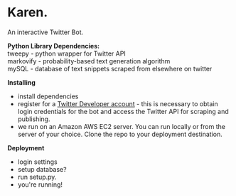 # Karen.

An interactive Twitter Bot.

**Python Library Dependencies:**  
tweepy - python wrapper for Twitter API  
markovify - probability-based text generation algorithm  
mySQL - database of text snippets scraped from elsewhere on twitter  

**Installing**  
* install dependencies
* register for a [Twitter Developer account](https://developer.twitter.com/) - this is necessary to obtain login credentials for the bot and access the Twitter API for scraping and publishing. 
* we run on an Amazon AWS EC2 server. You can run locally or from the server of your choice. Clone the repo to your deployment destination.

**Deployment**
* login settings
* setup database?
* run setup.py. 
* you're running!